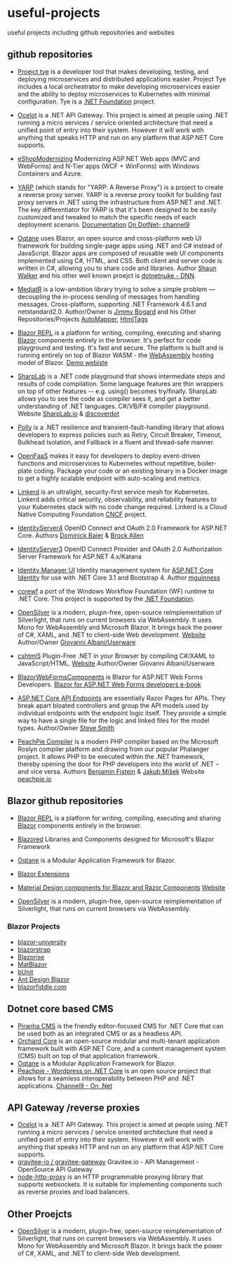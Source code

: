 # useful-projects
useful projects including github repositories and websites

## github repositories
- [Proejct tye](https://github.com/dotnet/tye)
is a developer tool that makes developing, testing, and deploying microservices and distributed applications easier. Project Tye includes a local orchestrator to make developing microservices easier and the ability to deploy microservices to Kubernetes with minimal configuration. 
Tye is a [.NET Foundation](https://www.dotnetfoundation.org/projects) project.

- [Ocelot](https://github.com/ThreeMammals/Ocelot) is a .NET API Gateway. This project is aimed at people using .NET running a micro services / service oriented architecture that need a unified point of entry into their system. However it will work with anything that speaks HTTP and run on any platform that ASP.NET Core supports.

- [eShopModernizing](https://github.com/dotnet-architecture/eShopModernizing) Modernizing ASP.NET Web apps (MVC and WebForms) and N-Tier apps (WCF + WinForms) with Windows Containers and Azure.

- [YARP](https://github.com/microsoft/reverse-proxy) (which stands for "YARP: A Reverse Proxy") is a project to create a reverse proxy server. YARP is a reverse proxy toolkit for building fast proxy servers in .NET using the infrastructure from ASP.NET and .NET. The key differentiator for YARP is that it's been designed to be easily customized and tweaked to match the specific needs of each deployment scenario. [Documentation](https://microsoft.github.io/reverse-proxy/) [On DotNet- channel9](https://channel9.msdn.com/Shows/On-NET/YARP-The-NET-Reverse-proxy?term=yarp&lang-en=true)

- [Oqtane](https://github.com/oqtane/oqtane.framework) uses Blazor, an open source and cross-platform web UI framework for building single-page apps using .NET and C# instead of JavaScript. Blazor apps are composed of reusable web UI components implemented using C#, HTML, and CSS. Both client and server code is written in C#, allowing you to share code and libraries.  Author [Shaun Walker](https://github.com/sbwalker) and his other well known proejct is [dotnetnuke - DNN](https://github.com/sbwalker/Dnn.Platform).


- [MediatR](https://github.com/jbogard/MediatR) is a low-ambition library trying to solve a simple problem — decoupling the in-process sending of messages from handling messages. Cross-platform, supporting .NET Framework 4.6.1 and netstandard2.0.
Author/Owner is [Jimmy Bogard](https://github.com/jbogard) and his Other Repositories/Projects [AutoMapper](https://github.com/AutoMapper), [HtmlTags](https://github.com/HtmlTags/htmltags)

- [Blazor REPL](https://github.com/BlazorRepl/BlazorRepl) is a platform for writing, compiling, executing and sharing [Blazor](https://blazor.net) components entirely in the browser. It's perfect for code playground and testing. It's fast and secure. The platform is built and is running entirely on top of Blazor WASM - the [WebAssembly](https://webassembly.org) hosting model of Blazor. [Demo webiste](https://blazorrepl.com)

- [SharpLab](https://sharplab.io/)  is a .NET code playground that shows intermediate steps and results of code compilation. Some language features are thin wrappers on top of other features -- e.g. using() becomes try/finally. SharpLab allows you to see the code as compiler sees it, and get a better understanding of .NET languages.
 C#/VB/F# compiler playground. Website [SharpLab.io](https://sharplab.io/) & [discoverdot](https://discoverdot.net/projects/sharplab)

- [Polly](https://github.com/App-vNext/Polly) is a .NET resilience and transient-fault-handling library that allows developers to express policies such as Retry, Circuit Breaker, Timeout, Bulkhead Isolation, and Fallback in a fluent and thread-safe manner.

- [OpenFaaS](https://github.com/openfaas/faas) makes it easy for developers to deploy event-driven functions and microservices to Kubernetes without repetitive, boiler-plate coding. Package your code or an existing binary in a Docker image to get a highly scalable endpoint with auto-scaling and metrics.

- [Linkerd](https://github.com/linkerd/linkerd2) is an ultralight, security-first service mesh for Kubernetes. Linkerd adds critical security, observability, and reliability features to your Kubernetes stack with no code change required.
Linkerd is a Cloud Native Computing Foundation [CNCF](https://www.cncf.io/) project.

- [IdentityServer4](https://github.com/IdentityServer/IdentityServer4) OpenID Connect and OAuth 2.0 Framework for ASP.NET Core. Authors [Dominick Baier](https://github.com/leastprivilege) & [Brock Allen](https://github.com/brockallen)
- [IdentityServer3](https://github.com/IdentityServer/IdentityServer3) OpenID Connect Provider and OAuth 2.0 Authorization Server Framework for ASP.NET 4.x/Katana

- [Identity Manager UI](https://github.com/mguinness/IdentityManagerUI) Identity management system for [ASP.NET Core Identity](https://github.com/aspnet/AspNetCore/tree/master/src/Identity) for use with .NET Core 3.1 and Bootstrap 4. Author [mguinness](https://github.com/mguinness)

- [corewf](https://github.com/UiPath-Open/corewf) a port of the Windows Workflow Foundation (WF) runtime to .NET Core. This project is supported by the [.NET Foundation](https://dotnetfoundation.org).

- [OpenSilver](https://github.com/OpenSilver/OpenSilver) is a modern, plugin-free, open-source reimplementation of Silverlight, that runs on current browsers via WebAssembly. It uses Mono for WebAssembly and Microsoft Blazor. It brings back the power of C#, XAML, and .NET to client-side Web development. [Website](https://opensilver.net/)  Author/Owner [Giovanni Albani/Userware](https://github.com/cshtml5)

- [cshtml5](https://github.com/OpenSilver/OpenSilver) Plugin-Free .NET in your Browser by compiling C#/XAML to JavaScript/HTML. [Website](http://www.cshtml5.com/) Author/Owner Giovanni Albani/Userware 

- [BlazorWebFormsComponents](https://github.com/FritzAndFriends/BlazorWebFormsComponents) is Blazor for ASP.NET Web Forms Developers. [Blazor for ASP.NET Web Forms developers e-book](https://docs.microsoft.com/en-us/dotnet/architecture/blazor-for-web-forms-developers/)

- [ASP.NET Core API Endpoints](https://github.com/ardalis/ApiEndpoints) are essentially Razor Pages for APIs. They break apart bloated controllers and group the API models used by individual endpoints with the endpoint logic itself. They provide a simple way to have a single file for the logic and linked files for the model types. Author/Owner [Steve Smith](https://github.com/ardalis)

- [PeachPie Compiler](https://github.com/peachpiecompiler/peachpie) is a modern PHP compiler based on the Microsoft Roslyn compiler platform and drawing from our popular Phalanger project. It allows PHP to be executed within the .NET framework, thereby opening the door for PHP developers into the world of .NET – and vice versa. Authors [Benjamin Fistein](https://github.com/bfistein) & [Jakub Míšek](https://github.com/jakubmisek) Website [peachpie.io](https://www.peachpie.io/getstarted)

## Blazor github repositories
- [Blazor REPL](https://github.com/BlazorRepl/BlazorRepl) is a platform for writing, compiling, executing and sharing [Blazor](https://blazor.net) components entirely in the browser.
- [Blazored](https://github.com/Blazored) Libraries and Components designed for Microsoft's Blazor Framework
- [Oqtane](https://github.com/oqtane/oqtane.framework) is a Modular Application Framework for Blazor.

- [Blazor Extensions](https://github.com/BlazorExtensions)
- [Material Design components for Blazor and Razor Components](https://github.com/SamProf/MatBlazor)  [Website](https://www.matblazor.com/)
- [OpenSilver](https://github.com/OpenSilver/OpenSilver) is a modern, plugin-free, open-source reimplementation of Silverlight, that runs on current browsers via WebAssembly.

### Blazor Projects
- [blazor-university](https://blazor-university.com/)
- [blazorstrap](https://blazorstrap.io/)
- [Blazorise](https://blazorise.com/)
- [MatBlazor](https://www.matblazor.com/)
- [bUnit](https://bunit.egilhansen.com/)
- [Ant Design Blazor](https://ant-design-blazor.gitee.io/)
- [blazorfiddle.com](https://blazorfiddle.com/)

## Dotnet core based CMS
- [Piranha CMS](https://github.com/PiranhaCMS/piranha.core) is the friendly editor-focused CMS for .NET Core that can be used both as an integrated CMS or as a headless API.
- [Orchard Core](https://github.com/OrchardCMS/OrchardCore) is an open-source modular and multi-tenant application framework built with ASP.NET Core, and a content management system (CMS) built on top of that application framework.
- [Oqtane](https://github.com/oqtane/oqtane.framework) is a Modular Application Framework for Blazor.
- [Peachpie - Wordpress on .NET Core](https://github.com/peachpiecompiler/peachpie) is an open source project that allows for a seamless interoperability between PHP and .NET applications. [Channel9 - On .Net](https://channel9.msdn.com/Shows/On-NET/Wordpress-on-NET-Core)

## API Gateway /reverse proxies
- [Ocelot](https://github.com/ThreeMammals/Ocelot) is a .NET API Gateway. This project is aimed at people using .NET running a micro services / service oriented architecture that need a unified point of entry into their system. However it will work with anything that speaks HTTP and run on any platform that ASP.NET Core supports.
- [gravitee-io / gravitee-gateway](https://github.com/gravitee-io/gravitee-gateway) Gravitee.io - API Management - OpenSource API Gateway
- [node-http-proxy](https://github.com/http-party/node-http-proxy) is an HTTP programmable proxying library that supports websockets. It is suitable for implementing components such as reverse proxies and load balancers.

## Other Proejcts
- [OpenSilver](https://opensilver.net/) is a modern, plugin-free, open-source reimplementation of Silverlight, that runs on current browsers via WebAssembly. It uses Mono for WebAssembly and Microsoft Blazor. It brings back the power of C#, XAML, and .NET to client-side Web development.
